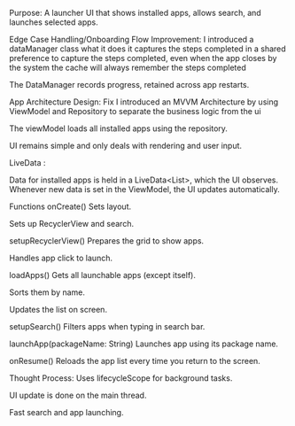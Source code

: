 
Purpose:
A launcher UI that shows installed apps, allows search, and launches selected apps.


Edge Case Handling/Onboarding Flow Improvement:  I introduced a dataManager class what it does it captures the steps completed in a shared preference
to capture the steps completed, even when the app closes by the system the cache will always remember the 
steps completed

The DataManager records progress, retained across app restarts.

App Architecture Design: Fix I introduced an MVVM Architecture by using ViewModel and Repository to separate the business logic from the ui

The viewModel loads all installed apps using the repository.

UI remains simple and only deals with rendering and user input.



LiveData :

Data for installed apps is held in a LiveData<List<AppInfo>>, which the UI observes.
Whenever new data is set in the ViewModel, the UI updates automatically.



Functions
onCreate()
Sets layout.

Sets up RecyclerView and search.

setupRecyclerView()
Prepares the grid to show apps.

Handles app click to launch.

loadApps()
Gets all launchable apps (except itself).

Sorts them by name.

Updates the list on screen.

setupSearch()
Filters apps when typing in search bar.

launchApp(packageName: String)
Launches app using its package name.

onResume()
Reloads the app list every time you return to the screen.

Thought Process:
Uses lifecycleScope for background tasks.

UI update is done on the main thread.

Fast search and app launching.




